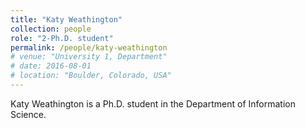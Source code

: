 ```yaml
---
title: "Katy Weathington"
collection: people
role: "2-Ph.D. student"
permalink: /people/katy-weathington
# venue: "University 1, Department"
# date: 2016-08-01
# location: "Boulder, Colorado, USA"
---
```


Katy Weathington is a Ph.D. student in the Department of Information Science.